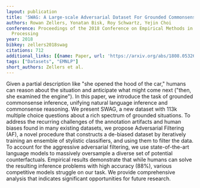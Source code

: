 ```yaml
---
layout: publication
title: 'SWAG: A Large-scale Adversarial Dataset For Grounded Commonsense Inference'
authors: Rowan Zellers, Yonatan Bisk, Roy Schwartz, Yejin Choi
conference: Proceedings of the 2018 Conference on Empirical Methods in Natural Language
  Processing
year: 2018
bibkey: zellers2018swag
citations: 712
additional_links: [{name: Paper, url: 'https://arxiv.org/abs/1808.05326'}]
tags: ["Datasets", "EMNLP"]
short_authors: Zellers et al.
---
```

Given a partial description like "she opened the hood of the car," humans can
reason about the situation and anticipate what might come next ("then, she
examined the engine"). In this paper, we introduce the task of grounded
commonsense inference, unifying natural language inference and commonsense
reasoning.
  We present SWAG, a new dataset with 113k multiple choice questions about a
rich spectrum of grounded situations. To address the recurring challenges of
the annotation artifacts and human biases found in many existing datasets, we
propose Adversarial Filtering (AF), a novel procedure that constructs a
de-biased dataset by iteratively training an ensemble of stylistic classifiers,
and using them to filter the data. To account for the aggressive adversarial
filtering, we use state-of-the-art language models to massively oversample a
diverse set of potential counterfactuals. Empirical results demonstrate that
while humans can solve the resulting inference problems with high accuracy
(88%), various competitive models struggle on our task. We provide
comprehensive analysis that indicates significant opportunities for future
research.
